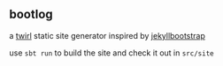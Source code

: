 ## bootlog

a [twirl](https://github.com/playframework/twirl) static site generator inspired by [jekyllbootstrap](jekyllbootstrap.com)

use `sbt run` to build the site and check it out in `src/site`